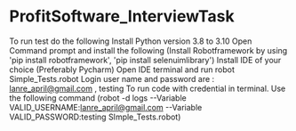 # ProfitSoftware_InterviewTask
To run test do the following 
Install Python version 3.8 to 3.10
Open Command prompt and install the following (Install Robotframework by using 'pip install robotframework', 'pip install selenuimlibrary')
Install IDE of your choice (Preferably Pycharm)
Open IDE terminal and run robot Simple_Tests.robot
Login user name and password are : lanre_april@gmail.com , testing 
To run code with credential in terminal. Use the following command (robot -d  logs --Variable VALID_USERNAME:lanre_april@gmail.com --Variable VALID_PASSWORD:testing SImple_Tests.robot)
